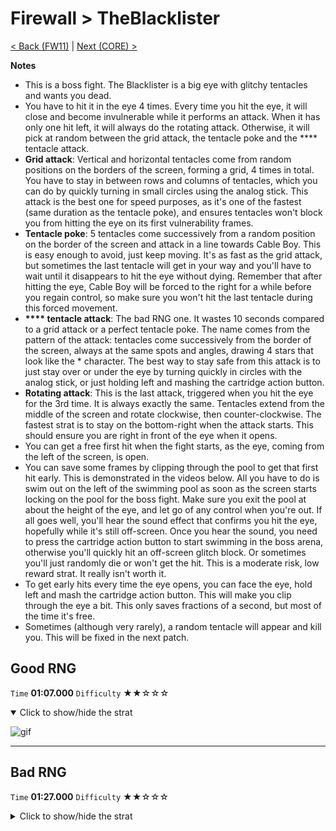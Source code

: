 # Firewall > TheBlacklister

[< Back (FW11)](https://github.com/Doublevil/scbspeedrun/blob/main/levels/FW/FW11.md) | [Next (CORE) >](https://github.com/Doublevil/scbspeedrun/blob/main/levels/CORE/CORE.md)

**Notes**
- This is a boss fight. The Blacklister is a big eye with glitchy tentacles and wants you dead.
- You have to hit it in the eye 4 times. Every time you hit the eye, it will close and become invulnerable while it performs an attack. When it has only one hit left, it will always do the rotating attack. Otherwise, it will pick at random between the grid attack, the tentacle poke and the **** tentacle attack.
- **Grid attack**: Vertical and horizontal tentacles come from random positions on the borders of the screen, forming a grid, 4 times in total. You have to stay in between rows and columns of tentacles, which you can do by quickly turning in small circles using the analog stick. This attack is the best one for speed purposes, as it's one of the fastest (same duration as the tentacle poke), and ensures tentacles won't block you from hitting the eye on its first vulnerability frames.
- **Tentacle poke**: 5 tentacles come successively from a random position on the border of the screen and attack in a line towards Cable Boy. This is easy enough to avoid, just keep moving. It's as fast as the grid attack, but sometimes the last tentacle will get in your way and you'll have to wait until it disappears to hit the eye without dying. Remember that after hitting the eye, Cable Boy will be forced to the right for a while before you regain control, so make sure you won't hit the last tentacle during this forced movement.
- **&#42;&#42;&#42;&#42; tentacle attack**: The bad RNG one. It wastes 10 seconds compared to a grid attack or a perfect tentacle poke. The name comes from the pattern of the attack: tentacles come successively from the border of the screen, always at the same spots and angles, drawing 4 stars that look like the * character. The best way to stay safe from this attack is to just stay over or under the eye by turning quickly in circles with the analog stick, or just holding left and mashing the cartridge action button.
- **Rotating attack**: This is the last attack, triggered when you hit the eye for the 3rd time. It is always exactly the same. Tentacles extend from the middle of the screen and rotate clockwise, then counter-clockwise. The fastest strat is to stay on the bottom-right when the attack starts. This should ensure you are right in front of the eye when it opens.
- You can get a free first hit when the fight starts, as the eye, coming from the left of the screen, is open.
- You can save some frames by clipping through the pool to get that first hit early. This is demonstrated in the videos below. All you have to do is swim out on the left of the swimming pool as soon as the screen starts locking on the pool for the boss fight. Make sure you exit the pool at about the height of the eye, and let go of any control when you're out. If all goes well, you'll hear the sound effect that confirms you hit the eye, hopefully while it's still off-screen. Once you hear the sound, you need to press the cartridge action button to start swimming in the boss arena, otherwise you'll quickly hit an off-screen glitch block. Or sometimes you'll just randomly die or won't get the hit. This is a moderate risk, low reward strat. It really isn't worth it.
- To get early hits every time the eye opens, you can face the eye, hold left and mash the cartridge action button. This will make you clip through the eye a bit. This only saves fractions of a second, but most of the time it's free.
- Sometimes (although very rarely), a random tentacle will appear and kill you. This will be fixed in the next patch.

## Good RNG

`Time` **01:07.000** `Difficulty` ★★☆☆☆
<details open>
  <summary>Click to show/hide the strat</summary>

  ![gif](https://github.com/Doublevil/scbspeedrun/blob/main/media/levels/FW/TheBlacklister_Lucky.webp)
</details>

---
## Bad RNG

`Time` **01:27.000** `Difficulty` ★★☆☆☆
<details>
  <summary>Click to show/hide the strat</summary>

  ![gif](https://github.com/Doublevil/scbspeedrun/blob/main/media/levels/FW/TheBlacklister_Unlucky.webp)
</details>
